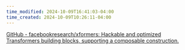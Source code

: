 ```yaml
---
time_modified: 2024-10-09T16:41:03-04:00
time_created: 2024-10-09T10:26:11-04:00
---
```



[GitHub - facebookresearch/xformers: Hackable and optimized Transformers building blocks, supporting a composable construction.](https://github.com/facebookresearch/xformers)